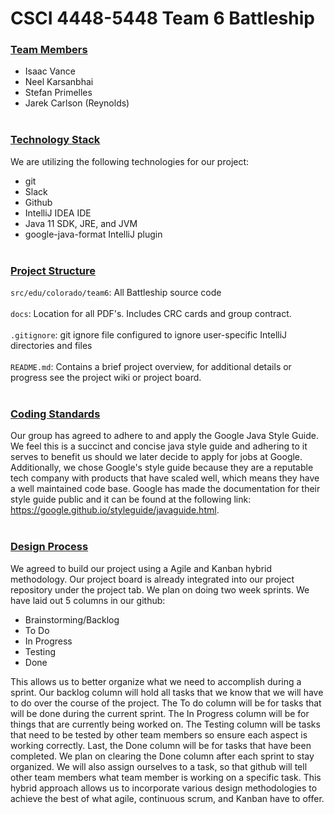 # CSCI 4448-5448 Team 6 Battleship
### <ins>Team Members</ins>
* Isaac Vance
* Neel Karsanbhai
* Stefan Primelles
* Jarek Carlson (Reynolds)
<br><br>
### <ins>Technology Stack</ins>
We are utilizing the following technologies for our project:
* git
* Slack
* Github
* IntelliJ IDEA IDE
* Java 11 SDK, JRE, and JVM
* google-java-format IntelliJ plugin
<br><br>
### <ins>Project Structure</ins>
`src/edu/colorado/team6`: All Battleship source code<br><br>
`docs`:  Location for all PDF's. Includes CRC cards and group contract.<br><br>
`.gitignore`: git ignore file configured to ignore user-specific IntelliJ directories and files<br><br>
`README.md`: Contains a brief project overview, for additional details or progress see the project wiki or project board.
<br><br>
### <ins>Coding Standards</ins>
Our group has agreed to adhere to and apply the Google Java Style Guide. We feel this is a succinct and concise java style guide and adhering to it serves to benefit us should we later decide to apply for jobs at Google. Additionally, we chose Google's style guide because they are a reputable tech company with products that have scaled well, which means they have a well maintained code base. Google has made the documentation for their style guide public and it can be found at the following link: https://google.github.io/styleguide/javaguide.html.
<br><br>

### <ins>Design Process</ins>
We agreed to build our project using a Agile and Kanban hybrid methodology. Our project board is already integrated into our project repository under the project tab. We plan on doing two week sprints. We have laid out 5 columns in our github:<br>
* Brainstorming/Backlog 
* To Do
* In Progress 
* Testing 
* Done<br>

This allows us to better organize what we need to accomplish during a sprint. Our backlog column will hold all tasks that we know that we will have to do over the course of the project. The To do column will be for tasks that will be done during the current sprint. The In Progress column will be for things that are currently being worked on. The Testing column will be tasks that need to be tested by other team members so ensure each aspect is working correctly. Last, the Done column will be for tasks that have been completed. We plan on clearing the Done column after each sprint to stay organized. We will also assign ourselves to a task, so that github will tell other team members what team member is working on a specific task. This hybrid approach allows us to incorporate various design methodologies to achieve the best of what agile, continuous scrum, and Kanban have to offer.

